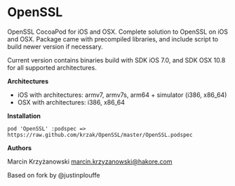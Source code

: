 OpenSSL
=======

OpenSSL CocoaPod for iOS and OSX. Complete solution to OpenSSL on iOS and OSX. Package came with precompiled libraries, and include script to build newer version if necessary.

Current version contains binaries build with SDK iOS 7.0, and SDK OSX 10.8 for all supported architectures.

**Architectures**

- iOS with architectures: armv7, armv7s, arm64 + simulator (i386, x86_64)
- OSX with architectures: i386, x86_64


**Installation**

````
pod 'OpenSSL' :podspec => https://raw.github.com/krzak/OpenSSL/master/OpenSSL.podspec
````

**Authors**

Marcin Krzyżanowski <marcin.krzyzanowski@hakore.com>

Based on fork by @justinplouffe
